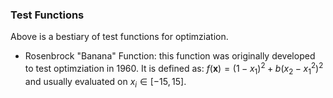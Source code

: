 ### Test Functions

Above is a bestiary of test functions for optimziation.

* Rosenbrock "Banana" Function: this function was originally developed to test optimziation in 1960. It is defined as:  $f(\mathbf{x})=(1-x_{1})^{2} + b(x_{2}-x_{1}^{2})^{2}$ and usually evaluated on $x_{i}\in [-15,15]$.

